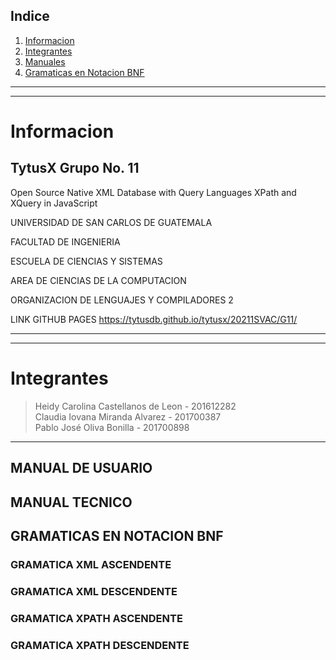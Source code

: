 
## Indice
1. [Informacion](#informacion)
2. [Integrantes](#integrantes)
3. [Manuales](#installation)
4. [Gramaticas en Notacion BNF](#gramaticas)
***
***
# Informacion
## TytusX Grupo No. 11
Open Source Native XML Database with Query Languages XPath and XQuery in JavaScript 

UNIVERSIDAD DE SAN CARLOS DE GUATEMALA

FACULTAD DE INGENIERIA 

ESCUELA DE CIENCIAS Y SISTEMAS 

AREA DE CIENCIAS DE LA COMPUTACION 

ORGANIZACION DE LENGUAJES Y COMPILADORES 2

LINK GITHUB PAGES
https://tytusdb.github.io/tytusx/20211SVAC/G11/
***
***
# Integrantes
  > Heidy Carolina Castellanos de Leon   - 201612282  
  > Claudia Iovana Miranda Alvarez       - 201700387  
  > Pablo José Oliva Bonilla             - 201700898  
***

## MANUAL DE USUARIO

## MANUAL TECNICO

## GRAMATICAS EN NOTACION BNF

### GRAMATICA XML ASCENDENTE

### GRAMATICA XML DESCENDENTE

### GRAMATICA XPATH ASCENDENTE

### GRAMATICA XPATH DESCENDENTE


